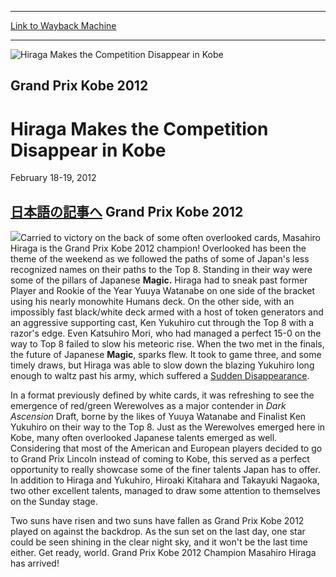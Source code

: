 
---
[Link to Wayback Machine](https://web.archive.org/web/20160305153546/http://magic.wizards.com/en/events/coverage/gpkob12)

[_metadata_:description]:- "日本語の記事へ Grand Prix Kobe 2012"
[_metadata_:generator]:- "Drupal 7 (http://drupal.org)"
[_metadata_:node]:- "462441"
[_metadata_:source]:- "div-block-system-main"
[_metadata_:title]:- "Hiraga Makes the Competition Disappear in Kobe"
[_metadata_:wayback_capture_timestamp]:- "2016-03-05 15:35:46"
[_metadata_:wayback_raw_url]:- "https://web.archive.org/web/20160305153546id_/http://magic.wizards.com/en/events/coverage/gpkob12"
[_metadata_:wayback_url]:- "http://magic.wizards.com/en/events/coverage/gpkob12"
---







![Hiraga Makes the Competition Disappear in Kobe](https://media.magic.wizards.com/images/banner/large_1_4.jpg)





Grand Prix Kobe 2012
--------------------


Hiraga Makes the Competition Disappear in Kobe
==============================================




February 18-19, 2012












[日本語の記事へ](http://coverage.mtg-jp.com/gpkob12/)
Grand Prix Kobe 2012
--------------------


![](https://media.magic.wizards.com/image_legacy_migration/mtg/images/daily/events/gpkob12/trophy.jpg)Carried to victory on the back of some often overlooked cards, Masahiro Hiraga is the Grand Prix Kobe 2012 champion! Overlooked has been the theme of the weekend as we followed the paths of some of Japan's less recognized names on their paths to the Top 8. Standing in their way were some of the pillars of Japanese **Magic.** Hiraga had to sneak past former Player and Rookie of the Year Yuuya Watanabe on one side of the bracket using his nearly monowhite Humans deck. On the other side, with an impossibly fast black/white deck armed with a host of token generators and an aggressive supporting cast, Ken Yukuhiro cut through the Top 8 with a razor's edge. Even Katsuhiro Mori, who had managed a perfect 15-0 on the way to Top 8 failed to slow his meteoric rise. When the two met in the finals, the future of Japanese **Magic**, sparks flew. It took to game three, and some timely draws, but Hiraga was able to slow down the blazing Yukuhiro long enough to waltz past his army, which suffered a [Sudden Disappearance](http://gatherer.wizards.com/Pages/Card/Details.aspx?name=Sudden+Disappearance).


In a format previously defined by white cards, it was refreshing to see the emergence of red/green Werewolves as a major contender in *Dark Ascension* Draft, borne by the likes of Yuuya Watanabe and Finalist Ken Yukuhiro on their way to the Top 8. Just as the Werewolves emerged here in Kobe, many often overlooked Japanese talents emerged as well. Considering that most of the American and European players decided to go to Grand Prix Lincoln instead of coming to Kobe, this served as a perfect opportunity to really showcase some of the finer talents Japan has to offer. In addition to Hiraga and Yukuhiro, Hiroaki Kitahara and Takayuki Nagaoka, two other excellent talents, managed to draw some attention to themselves on the Sunday stage.


Two suns have risen and two suns have fallen as Grand Prix Kobe 2012 played on against the backdrop. As the sun set on the last day, one star could be seen shining in the clear night sky, and it won't be the last time either. Get ready, world. Grand Prix Kobe 2012 Champion Masahiro Hiraga has arrived!


  

 

